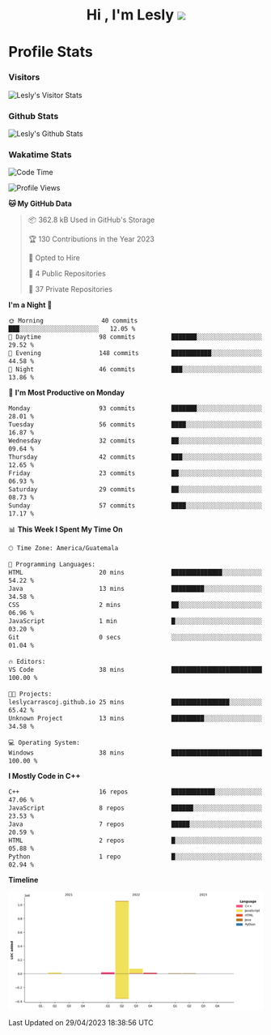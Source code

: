 <h1 align="center">Hi , I'm Lesly <img src="https://media.giphy.com/media/hvRJCLFzcasrR4ia7z/giphy.gif" width="28"></h1>


# Profile Stats

### Visitors
![Lesly's Visitor Stats](https://komarev.com/ghpvc/?username=leslycarrascoj&color=blue&style=for-the-badge&label=VIEWS)

### Github Stats
![Lesly's  Github Stats](https://github-readme-stats.vercel.app/api?username=leslycarrascoj&hide=contribs,issues,stars&count_private=true&include_all_commits=true&show_icons=true&theme=tokyonight)

### Wakatime Stats

<!--START_SECTION:waka-->
![Code Time](http://img.shields.io/badge/Code%20Time-267%20hrs%2044%20mins-blue)

![Profile Views](http://img.shields.io/badge/Profile%20Views-0-blue)

**🐱 My GitHub Data** 

> 📦 362.8 kB Used in GitHub's Storage 
 > 
> 🏆 130 Contributions in the Year 2023
 > 
> 💼 Opted to Hire
 > 
> 📜 4 Public Repositories 
 > 
> 🔑 37 Private Repositories 
 > 
**I'm a Night 🦉** 

```text
🌞 Morning                40 commits          ███░░░░░░░░░░░░░░░░░░░░░░   12.05 % 
🌆 Daytime                98 commits          ███████░░░░░░░░░░░░░░░░░░   29.52 % 
🌃 Evening                148 commits         ███████████░░░░░░░░░░░░░░   44.58 % 
🌙 Night                  46 commits          ███░░░░░░░░░░░░░░░░░░░░░░   13.86 % 
```
📅 **I'm Most Productive on Monday** 

```text
Monday                   93 commits          ███████░░░░░░░░░░░░░░░░░░   28.01 % 
Tuesday                  56 commits          ████░░░░░░░░░░░░░░░░░░░░░   16.87 % 
Wednesday                32 commits          ██░░░░░░░░░░░░░░░░░░░░░░░   09.64 % 
Thursday                 42 commits          ███░░░░░░░░░░░░░░░░░░░░░░   12.65 % 
Friday                   23 commits          ██░░░░░░░░░░░░░░░░░░░░░░░   06.93 % 
Saturday                 29 commits          ██░░░░░░░░░░░░░░░░░░░░░░░   08.73 % 
Sunday                   57 commits          ████░░░░░░░░░░░░░░░░░░░░░   17.17 % 
```


📊 **This Week I Spent My Time On** 

```text
🕑︎ Time Zone: America/Guatemala

💬 Programming Languages: 
HTML                     20 mins             ██████████████░░░░░░░░░░░   54.22 % 
Java                     13 mins             █████████░░░░░░░░░░░░░░░░   34.58 % 
CSS                      2 mins              ██░░░░░░░░░░░░░░░░░░░░░░░   06.96 % 
JavaScript               1 min               █░░░░░░░░░░░░░░░░░░░░░░░░   03.20 % 
Git                      0 secs              ░░░░░░░░░░░░░░░░░░░░░░░░░   01.04 % 

🔥 Editors: 
VS Code                  38 mins             █████████████████████████   100.00 % 

🐱‍💻 Projects: 
leslycarrascoj.github.io 25 mins             ████████████████░░░░░░░░░   65.42 % 
Unknown Project          13 mins             █████████░░░░░░░░░░░░░░░░   34.58 % 

💻 Operating System: 
Windows                  38 mins             █████████████████████████   100.00 % 
```

**I Mostly Code in C++** 

```text
C++                      16 repos            ████████████░░░░░░░░░░░░░   47.06 % 
JavaScript               8 repos             ██████░░░░░░░░░░░░░░░░░░░   23.53 % 
Java                     7 repos             █████░░░░░░░░░░░░░░░░░░░░   20.59 % 
HTML                     2 repos             █░░░░░░░░░░░░░░░░░░░░░░░░   05.88 % 
Python                   1 repo              █░░░░░░░░░░░░░░░░░░░░░░░░   02.94 % 
```



**Timeline**

![Lines of Code chart](https://raw.githubusercontent.com/leslycarrascoj/leslycarrascoj/main/assets/bar_graph.png)


 Last Updated on 29/04/2023 18:38:56 UTC
<!--END_SECTION:waka-->

